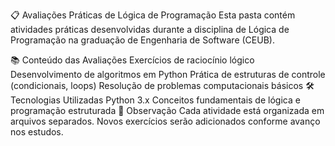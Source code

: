 📋 Avaliações Práticas de Lógica de Programação
Esta pasta contém atividades práticas desenvolvidas durante a disciplina de Lógica de Programação na graduação de Engenharia de Software (CEUB).

📚 Conteúdo das Avaliações
Exercícios de raciocínio lógico
Desenvolvimento de algoritmos em Python
Prática de estruturas de controle (condicionais, loops)
Resolução de problemas computacionais básicos
🛠️ Tecnologias Utilizadas
Python 3.x
Conceitos fundamentais de lógica e programação estruturada
📌 Observação
Cada atividade está organizada em arquivos separados.
Novos exercícios serão adicionados conforme avanço nos estudos.

